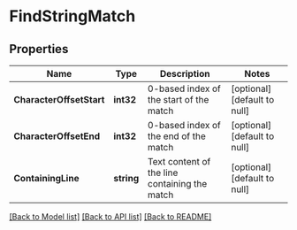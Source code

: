 # FindStringMatch

## Properties
Name | Type | Description | Notes
------------ | ------------- | ------------- | -------------
**CharacterOffsetStart** | **int32** | 0-based index of the start of the match | [optional] [default to null]
**CharacterOffsetEnd** | **int32** | 0-based index of the end of the match | [optional] [default to null]
**ContainingLine** | **string** | Text content of the line containing the match | [optional] [default to null]

[[Back to Model list]](../README.md#documentation-for-models) [[Back to API list]](../README.md#documentation-for-api-endpoints) [[Back to README]](../README.md)


